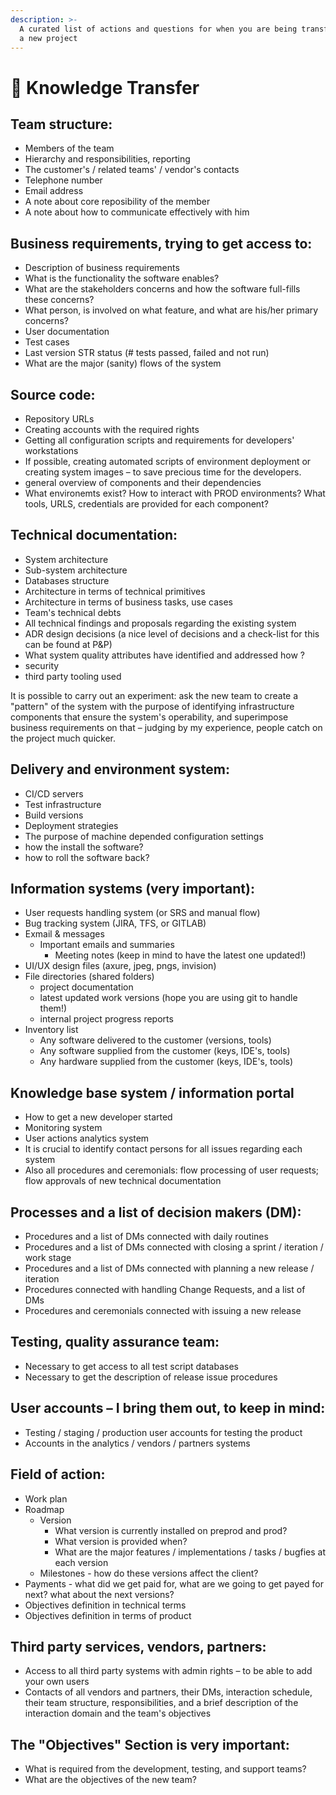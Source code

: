 ```yaml
---
description: >-
  A curated list of actions and questions for when you are being transferring to
  a new project
---
```


# 🧠 Knowledge Transfer

## Team structure:

* Members of the team
* Hierarchy and responsibilities, reporting
* The customer's / related teams' / vendor's contacts
* Telephone number
* Email address
* A note about core reposibility of the member
* A note about how to communicate effectively with him

## Business requirements, trying to get access to:

* Description of business requirements
* What is the functionality the software enables?
* What are the stakeholders concerns and how the software full-fills these concerns?
* What person, is involved on what feature, and what are his/her primary concerns?
* User documentation
* Test cases
* Last version STR status (# tests passed, failed and not run)
* What are the major (sanity) flows of the system

## Source code:

* Repository URLs
* Creating accounts with the required rights
* Getting all configuration scripts and requirements for developers' workstations
* If possible, creating automated scripts of environment deployment or creating system images – to save precious time for the developers.
* general overview of components and their dependencies
* What environemts exist? How to interact with PROD environments? What tools, URLS, credentials are provided for each component?

## Technical documentation:

* System architecture
* Sub-system architecture
* Databases structure
* Architecture in terms of technical primitives
* Architecture in terms of business tasks, use cases
* Team's technical debts
* All technical findings and proposals regarding the existing system
* ADR design decisions (a nice level of decisions and a check-list for this can be found at P\&P)
* What system quality attributes have identified and addressed how ?
* security
* third party tooling used

It is possible to carry out an experiment: ask the new team to create a "pattern" of the system with the purpose of identifying infrastructure components that ensure the system's operability, and superimpose business requirements on that – judging by my experience, people catch on the project much quicker.

## Delivery and environment system:

* CI/CD servers
* Test infrastructure
* Build versions
* Deployment strategies
* The purpose of machine depended configuration settings
* how the install the software?
* how to roll the software back?

## Information systems (very important):

* User requests handling system (or SRS and manual flow)
* Bug tracking system (JIRA, TFS, or GITLAB)
* Exmail & messages
  * Important emails and summaries
    * Meeting notes (keep in mind to have the latest one updated!)
* UI/UX design files (axure, jpeg, pngs, invision)
* File directories (shared folders)
  * project documentation
  * latest updated work versions (hope you are using git to handle them!)
  * internal project progress reports
* Inventory list
  * Any software delivered to the customer (versions, tools)
  * Any software supplied from the customer (keys, IDE's, tools)
  * Any hardware supplied from the customer (keys, IDE's, tools)

## Knowledge base system / information portal

* How to get a new developer started
* Monitoring system
* User actions analytics system
* It is crucial to identify contact persons for all issues regarding each system
* Also all procedures and ceremonials: flow processing of user requests; flow approvals of new technical documentation

## Processes and a list of decision makers (DM):

* Procedures and a list of DMs connected with daily routines
* Procedures and a list of DMs connected with closing a sprint / iteration / work stage
* Procedures and a list of DMs connected with planning a new release / iteration
* Procedures connected with handling Change Requests, and a list of DMs
* Procedures and ceremonials connected with issuing a new release

## Testing, quality assurance team:

* Necessary to get access to all test script databases
* Necessary to get the description of release issue procedures

## User accounts – I bring them out, to keep in mind:

* Testing / staging / production user accounts for testing the product
* Accounts in the analytics / vendors / partners systems

## Field of action:

* Work plan
* Roadmap
  * Version
    * What version is currently installed on preprod and prod?
    * What version is provided when?
    * What are the major features / implementations / tasks / bugfies at each version
  * Milestones - how do these versions affect the client?
* Payments - what did we get paid for, what are we going to get payed for next? what about the next versions?
* Objectives definition in technical terms
* Objectives definition in terms of product

## Third party services, vendors, partners:

* Access to all third party systems with admin rights – to be able to add your own users
* Contacts of all vendors and partners, their DMs, interaction schedule, their team structure, responsibilities, and a brief description of the interaction domain and the team's objectives

## The "Objectives" Section is very important:

* What is required from the development, testing, and support teams?
* What are the objectives of the new team?
